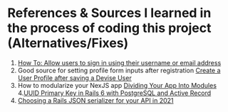 # References & Sources I learned in the process of coding this project (Alternatives/Fixes)

1. [How To: Allow users to sign in using their username or email address](https://github.com/heartcombo/devise/wiki/How-To:-Allow-users-to-sign-in-using-their-username-or-email-address)
2. Good source for setting profile form inputs after registration [Create a User Profile after saving a Devise User](https://gorails.com/forum/create-a-user-profile-after-saving-a-devise-user)
3. How to modularize your NexJS app [Dividing Your App Into Modules](https://ninest.vercel.app/nextjs/custom-routing) 4.[UUID Primary Key in Rails 6 with PostgreSQL and Active Record](https://pawelurbanek.com/uuid-order-rails)
4. [Choosing a Rails JSON serializer for your API in 2021](https://frankgroeneveld.nl/2021/02/05/choosing-rails-json-serializer-for-your-api-in-2021/)
